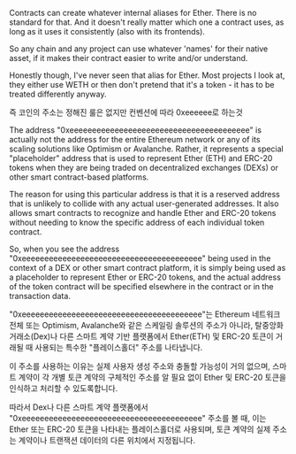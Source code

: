 Contracts can create whatever internal aliases for Ether. There is no standard for that. And it doesn't really matter which one a contract uses, as long as it uses it consistently (also with its frontends).

So any chain and any project can use whatever 'names' for their native asset, if it makes their contract easier to write and/or understand.

Honestly though, I've never seen that alias for Ether. Most projects I look at, they either use WETH or then don't pretend that it's a token - it has to be treated differently anyway.

즉 코인의 주소는 정해진 룰은 없지만 컨벤션에 따라 0xeeeeee로 하는것


The address "0xeeeeeeeeeeeeeeeeeeeeeeeeeeeeeeeeeeeeeeee" is actually not the address for the entire Ethereum network or any of its scaling solutions like Optimism or Avalanche. Rather, it represents a special "placeholder" address that is used to represent Ether (ETH) and ERC-20 tokens when they are being traded on decentralized exchanges (DEXs) or other smart contract-based platforms.

The reason for using this particular address is that it is a reserved address that is unlikely to collide with any actual user-generated addresses. It also allows smart contracts to recognize and handle Ether and ERC-20 tokens without needing to know the specific address of each individual token contract.

So, when you see the address "0xeeeeeeeeeeeeeeeeeeeeeeeeeeeeeeeeeeeeeeee" being used in the context of a DEX or other smart contract platform, it is simply being used as a placeholder to represent Ether or ERC-20 tokens, and the actual address of the token contract will be specified elsewhere in the contract or in the transaction data.

"0xeeeeeeeeeeeeeeeeeeeeeeeeeeeeeeeeeeeeeeee"는 Ethereum 네트워크 전체 또는 Optimism, Avalanche와 같은 스케일링 솔루션의 주소가 아니라, 탈중앙화 거래소(Dex)나 다른 스마트 계약 기반 플랫폼에서 Ether(ETH) 및 ERC-20 토큰이 거래될 때 사용되는 특수한 "플레이스홀더" 주소를 나타냅니다.

이 주소를 사용하는 이유는 실제 사용자 생성 주소와 충돌할 가능성이 거의 없으며, 스마트 계약이 각 개별 토큰 계약의 구체적인 주소를 알 필요 없이 Ether 및 ERC-20 토큰을 인식하고 처리할 수 있도록합니다.

따라서 Dex나 다른 스마트 계약 플랫폼에서 "0xeeeeeeeeeeeeeeeeeeeeeeeeeeeeeeeeeeeeeeee" 주소를 볼 때, 이는 Ether 또는 ERC-20 토큰을 나타내는 플레이스홀더로 사용되며, 토큰 계약의 실제 주소는 계약이나 트랜잭션 데이터의 다른 위치에서 지정됩니다.